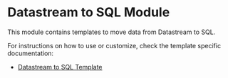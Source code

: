 # Datastream to SQL Module

This module contains templates to move data from Datastream to SQL.

For instructions on how to use or customize, check the template specific documentation:

- [Datastream to SQL Template](./README_Cloud_Datastream_to_SQL.md)
